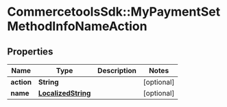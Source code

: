 # CommercetoolsSdk::MyPaymentSetMethodInfoNameAction

## Properties
Name | Type | Description | Notes
------------ | ------------- | ------------- | -------------
**action** | **String** |  | [optional] 
**name** | [**LocalizedString**](LocalizedString.md) |  | [optional] 

